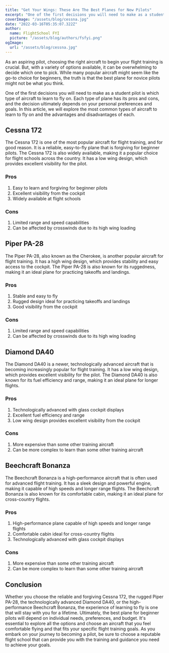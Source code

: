 ```yaml
---
title: "Get Your Wings: These Are The Best Planes for New Pilots"
excerpt: "One of the first decisions you will need to make as a student pilot is which type of aircraft to learn to fly on. Each type of plane has its pros and cons, and the decision ultimately depends on your personal preferences and goals. In this article, we will explore the most common types of aircraft to learn to fly on and the advantages and disadvantages of each."
coverImage: "/assets/blog/cessna.jpg"
date: "2022-03-16T05:35:07.322Z"
author:
  name: FlightSchool FYI
  picture: "/assets/blog/authors/fsfyi.png"
ogImage:
  url: "/assets/blog/cessna.jpg"
---
```


As an aspiring pilot, choosing the right aircraft to begin your flight training is crucial. But, with a variety of options available, it can be overwhelming to decide which one to pick. While many popular aircraft might seem like the go-to choice for beginners, the truth is that the best plane for novice pilots might not be what you think.

One of the first decisions you will need to make as a student pilot is which type of aircraft to learn to fly on. Each type of plane has its pros and cons, and the decision ultimately depends on your personal preferences and goals. In this article, we will explore the most common types of aircraft to learn to fly on and the advantages and disadvantages of each.

## Cessna 172

The Cessna 172 is one of the most popular aircraft for flight training, and for good reason. It is a reliable, easy-to-fly plane that is forgiving for beginner pilots. The Cessna 172 is also widely available, making it a popular choice for flight schools across the country. It has a low wing design, which provides excellent visibility for the pilot.

### Pros

1. Easy to learn and forgiving for beginner pilots
1. Excellent visibility from the cockpit
1. Widely available at flight schools

### Cons

1. Limited range and speed capabilities
1. Can be affected by crosswinds due to its high wing loading

## Piper PA-28

The Piper PA-28, also known as the Cherokee, is another popular aircraft for flight training. It has a high wing design, which provides stability and easy access to the cockpit. The Piper PA-28 is also known for its ruggedness, making it an ideal plane for practicing takeoffs and landings.

### Pros

1. Stable and easy to fly
1. Rugged design ideal for practicing takeoffs and landings
1. Good visibility from the cockpit

### Cons

1. Limited range and speed capabilities
1. Can be affected by crosswinds due to its high wing loading

## Diamond DA40

The Diamond DA40 is a newer, technologically advanced aircraft that is becoming increasingly popular for flight training. It has a low wing design, which provides excellent visibility for the pilot. The Diamond DA40 is also known for its fuel efficiency and range, making it an ideal plane for longer flights.

### Pros

1. Technologically advanced with glass cockpit displays
1. Excellent fuel efficiency and range
1. Low wing design provides excellent visibility from the cockpit

### Cons

1. More expensive than some other training aircraft
1. Can be more complex to learn than some other training aircraft

## Beechcraft Bonanza

The Beechcraft Bonanza is a high-performance aircraft that is often used for advanced flight training. It has a sleek design and powerful engine, making it capable of high speeds and longer range flights. The Beechcraft Bonanza is also known for its comfortable cabin, making it an ideal plane for cross-country flights.

### Pros

1. High-performance plane capable of high speeds and longer range flights
1. Comfortable cabin ideal for cross-country flights
1. Technologically advanced with glass cockpit displays

### Cons

1. More expensive than some other training aircraft
1. Can be more complex to learn than some other training aircraft

## Conclusion

Whether you choose the reliable and forgiving Cessna 172, the rugged Piper PA-28, the technologically advanced Diamond DA40, or the high-performance Beechcraft Bonanza, the experience of learning to fly is one that will stay with you for a lifetime. Ultimately, the best plane for beginner pilots will depend on individual needs, preferences, and budget. It's essential to explore all the options and choose an aircraft that you feel comfortable flying and that fits your specific flight training goals. As you embark on your journey to becoming a pilot, be sure to choose a reputable flight school that can provide you with the training and guidance you need to achieve your goals.

